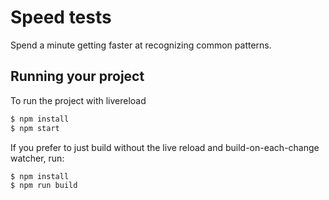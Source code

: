 
# Speed tests

Spend a minute getting faster at recognizing common patterns.

## Running your project

To run the project with livereload

```bash
$ npm install
$ npm start
```

If you prefer to just build without the live reload and build-on-each-change watcher, run:

```bash
$ npm install
$ npm run build
```

